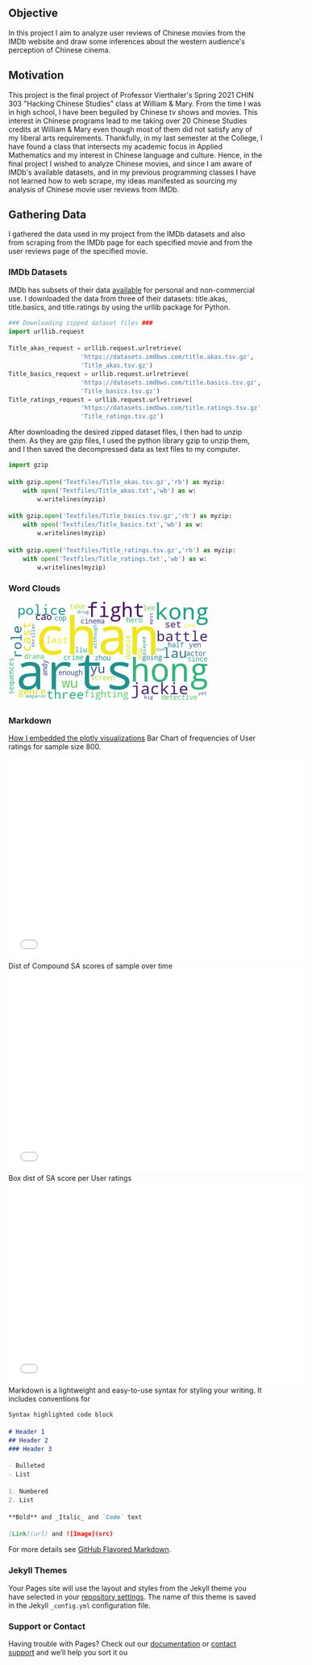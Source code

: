 ## Objective
In this project I aim to analyze user reviews of Chinese movies from the IMDb website and draw some inferences about the western audience's perception of Chinese cinema.

## Motivation
This project is the final project of Professor Vierthaler's Spring 2021 CHIN 303 "Hacking Chinese Studies" class at William & Mary. From the time I was in high school, I have been beguiled by Chinese tv shows and movies. This interest in Chinese programs lead to me taking over 20 Chinese Studies credits at William & Mary even though most of them did not satisfy any of my liberal arts requirements. Thankfully, in my last semester at the College, I have found a class that intersects my academic focus in Applied Mathematics and my interest in Chinese language and culture. Hence, in the final project I wished to analyze Chinese movies, and since I am aware of IMDb's available datasets, and in my previous programming classes I have not learned how to web scrape, my ideas manifested as sourcing my analysis of Chinese movie user reviews from IMDb.

## Gathering Data
I gathered the data used in my project from the IMDb datasets and also from scraping from the IMDb page for each specified movie and from the user reviews page of the specified movie.

### IMDb Datasets

IMDb has subsets of their data [available](https://www.imdb.com/interfaces/) for personal and non-commercial use. I downloaded the data from three of their datasets: title.akas, title.basics, and title.ratings by using the urllib package for Python.

```python
### Downloading zipped dataset files ###
import urllib.request

Title_akas_request = urllib.request.urlretrieve(
                    'https://datasets.imdbws.com/title.akas.tsv.gz',
                    'Title_akas.tsv.gz')
Title_basics_request = urllib.request.urlretrieve(
                    'https://datasets.imdbws.com/title.basics.tsv.gz',
                    'Title_basics.tsv.gz')
Title_ratings_request = urllib.request.urlretrieve(
                    'https://datasets.imdbws.com/title.ratings.tsv.gz',
                    'Title_ratings.tsv.gz')

```
After downloading the desired zipped dataset files, I then had to unzip them. As they are gzip files, I used the python library gzip to unzip them, and I then saved the decompressed data as text files to my computer.
```python
import gzip

with gzip.open('Textfiles/Title_akas.tsv.gz','rb') as myzip:
    with open('Textfiles/Title_akas.txt','wb') as w:
        w.writelines(myzip)

with gzip.open('Textfiles/Title_basics.tsv.gz','rb') as myzip:
    with open('Textfiles/Title_basics.txt','wb') as w:
        w.writelines(myzip)

with gzip.open('Textfiles/Title_ratings.tsv.gz','rb') as myzip:
    with open('Textfiles/Title_ratings.txt','wb') as w:
        w.writelines(myzip)
```

### Word Clouds
![Image](WC/Topic_0wordcloud.png)

### Markdown
[How I embedded the plotly visualizations](https://towardsdatascience.com/how-to-create-a-plotly-visualization-and-embed-it-on-websites-517c1a78568b)
Bar Chart of frequencies of User ratings for sample size 800.
<iframe width="590" height="400" frameborder="0" scrolling="no" src="//plotly.com/~StephCPalmer/9.embed"></iframe>
Dist of Compound SA scores of sample over time
<iframe width="590" height="400" frameborder="0" scrolling="no" src="//plotly.com/~StephCPalmer/11.embed"></iframe>
Box dist of SA score per User ratings
<iframe width="590" height="400" frameborder="0" scrolling="no" src="//plotly.com/~StephCPalmer/15.embed"></iframe>
Markdown is a lightweight and easy-to-use syntax for styling your writing. It includes conventions for

```markdown
Syntax highlighted code block

# Header 1
## Header 2
### Header 3

- Bulleted
- List

1. Numbered
2. List

**Bold** and _Italic_ and `Code` text

[Link](url) and ![Image](src)
```

For more details see [GitHub Flavored Markdown](https://guides.github.com/features/mastering-markdown/).

### Jekyll Themes

Your Pages site will use the layout and styles from the Jekyll theme you have selected in your [repository settings](https://github.com/stephcpalmer/IMDb_Chinese_title_user_reviews/settings/pages). The name of this theme is saved in the Jekyll `_config.yml` configuration file.

### Support or Contact

Having trouble with Pages? Check out our [documentation](https://docs.github.com/categories/github-pages-basics/) or [contact support](https://support.github.com/contact) and we’ll help you sort it ou
